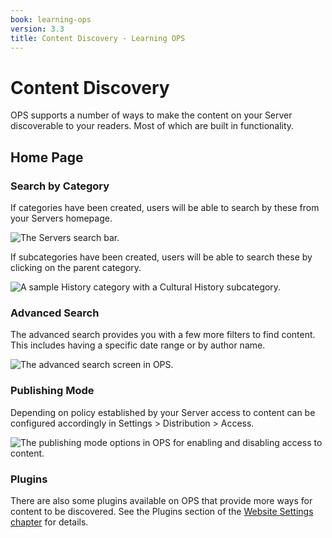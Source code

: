 ```yaml
---
book: learning-ops
version: 3.3
title: Content Discovery - Learning OPS
---
```


# Content Discovery

OPS supports a number of ways to make the content on your Server discoverable to your readers. Most of which are built in functionality.

## Home Page

### Search by Category

If categories have been created, users will be able to search by these from your Servers homepage.

![The Servers search bar.](./assets/learning-ops-content-discovery-search-category.png)

If subcategories have been created, users will be able to search these by clicking on the parent category.

![A sample History category with a Cultural History subcategory.](./assets/learning-ops-content-discovery-search-subcategory.png)

### Advanced Search

The advanced search provides you with a few more filters to find content. This includes having a specific date range or by author name.

![The advanced search screen in OPS.](./assets/learning-ops-content-discovery-advanced-search.png)

### Publishing Mode

Depending on policy established by your Server access to content can be configured accordingly in Settings > Distribution > Access.

![The publishing mode options in OPS for enabling and disabling access to content.](./assets/learning-ops-content-discovery-publishing-mode.png)

### Plugins

There are also some plugins available on OPS that provide more ways for content to be discovered. See the Plugins section of the [Website Settings chapter](./setup.md#plugins) for details.

